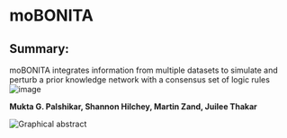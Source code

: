 # moBONITA

## Summary:
moBONITA integrates information from multiple datasets to simulate and perturb a prior knowledge network with a consensus set of logic rules![image](https://user-images.githubusercontent.com/32854513/167651587-8f8d2961-3678-4643-a03b-ae8df7f26620.png)

__Mukta G. Palshikar, Shannon Hilchey, Martin Zand, Juilee Thakar__

![Graphical abstract](https://github.com/mgp13/moBONITA/blob/main/Picture1.png?raw=true)
